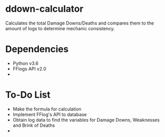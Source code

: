 # ddown-calculator
Calculates the total Damage Downs/Deaths and compares them to the amount of logs to determine mechanic consistency.



# Dependencies
  - Python v3.6
  - FFlogs API v2.0
  - 

# To-Do List
  - Make the formula for calculation
  - Implement FFlog's API to database
  - Obtain log data to find the variables for Damage Downs, Weaknesses and Brink of Deaths
  -  
